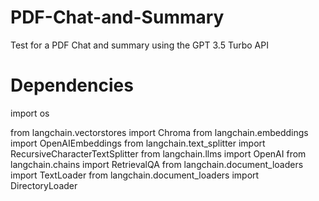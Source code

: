 # PDF-Chat-and-Summary
Test for a PDF Chat and summary using the GPT 3.5 Turbo API

# Dependencies
import os

from langchain.vectorstores import Chroma
from langchain.embeddings import OpenAIEmbeddings
from langchain.text_splitter import RecursiveCharacterTextSplitter
from langchain.llms import OpenAI
from langchain.chains import RetrievalQA
from langchain.document_loaders import TextLoader
from langchain.document_loaders import DirectoryLoader
